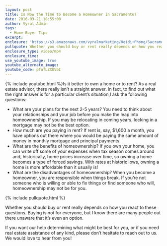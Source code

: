 ```yaml
---
layout: post
title: Is Now the Time to Become a Homeowner in Sacramento?
date: 2016-03-21 18:55:00
author: Vyral Admin
tags:
  - Home Buyer Tips
excerpt:
enclosure: 'https://s3.amazonaws.com/vyralmarketing/Heidi+Phong/Sacramento+Real+Estate-+Renting+vs.+buying.mp4'
pullquote: Whether you should buy or rent really depends on how you react to these questions.
enclosure_type: video/mp4
enclosure_time:
use_youtube_image: true
youtube_alternate_image:
youtube_code: pTufLZXUVbI
---
```



{% include youtube.html %}Is it better to own a home or to rent? As a real estate advisor, there really isn’t a straight answer. In fact, to find out what the right answer is for a particular client’s situation,I ask the following questions:

* What are your plans for the next 2-5 years? You need to think about your relationships and your job before you make the leap into homeownership. If you may be relocating in coming years, locking in a mortgage may not be the best option.
* How much are you paying in rent? If rent is, say, $1,600 a month, you have options out there where you would be paying the same amount of money in monthly mortgage and principal payments.
* What are the benefits of homeownership? If you own your home, you can write off some of your expenses when tax season comes around and, historically, home prices increase over time, so owning a home becomes a type of forced savings. With rates at historic lows, owning a home is more affordable than it usually is!
* What are the disadvantages of homeownership? When you become a homeowner, you are responsible when things break. If you’re not someone who is willing or able to fix things or find someone who will, homeownership may not be for you.

{% include pullquote.html %}

Whether you should buy or rent really depends on how you react to these questions. Buying is not for everyone, but I know there are many people out there unaware that it’s even an option.

If you want our help determining what might be best for you, or if you need real estate assistance of any kind, please don’t hesitate to reach out to us. We would love to hear from you!